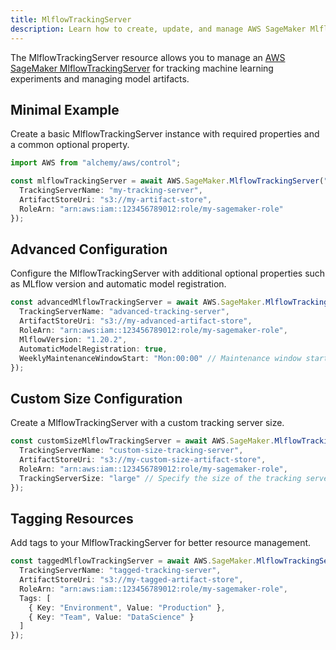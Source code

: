 ```yaml
---
title: MlflowTrackingServer
description: Learn how to create, update, and manage AWS SageMaker MlflowTrackingServers using Alchemy Cloud Control.
---
```



The MlflowTrackingServer resource allows you to manage an [AWS SageMaker MlflowTrackingServer](https://docs.aws.amazon.com/sagemaker/latest/userguide/) for tracking machine learning experiments and managing model artifacts.

## Minimal Example

Create a basic MlflowTrackingServer instance with required properties and a common optional property.

```ts
import AWS from "alchemy/aws/control";

const mlflowTrackingServer = await AWS.SageMaker.MlflowTrackingServer("myMlflowTrackingServer", {
  TrackingServerName: "my-tracking-server",
  ArtifactStoreUri: "s3://my-artifact-store",
  RoleArn: "arn:aws:iam::123456789012:role/my-sagemaker-role"
});
```

## Advanced Configuration

Configure the MlflowTrackingServer with additional optional properties such as MLflow version and automatic model registration.

```ts
const advancedMlflowTrackingServer = await AWS.SageMaker.MlflowTrackingServer("advancedMlflowTrackingServer", {
  TrackingServerName: "advanced-tracking-server",
  ArtifactStoreUri: "s3://my-advanced-artifact-store",
  RoleArn: "arn:aws:iam::123456789012:role/my-sagemaker-role",
  MlflowVersion: "1.20.2",
  AutomaticModelRegistration: true,
  WeeklyMaintenanceWindowStart: "Mon:00:00" // Maintenance window starts on Monday at midnight
});
```

## Custom Size Configuration

Create a MlflowTrackingServer with a custom tracking server size.

```ts
const customSizeMlflowTrackingServer = await AWS.SageMaker.MlflowTrackingServer("customSizeMlflowTrackingServer", {
  TrackingServerName: "custom-size-tracking-server",
  ArtifactStoreUri: "s3://my-custom-size-artifact-store",
  RoleArn: "arn:aws:iam::123456789012:role/my-sagemaker-role",
  TrackingServerSize: "large" // Specify the size of the tracking server
});
```

## Tagging Resources

Add tags to your MlflowTrackingServer for better resource management.

```ts
const taggedMlflowTrackingServer = await AWS.SageMaker.MlflowTrackingServer("taggedMlflowTrackingServer", {
  TrackingServerName: "tagged-tracking-server",
  ArtifactStoreUri: "s3://my-tagged-artifact-store",
  RoleArn: "arn:aws:iam::123456789012:role/my-sagemaker-role",
  Tags: [
    { Key: "Environment", Value: "Production" },
    { Key: "Team", Value: "DataScience" }
  ]
});
```
